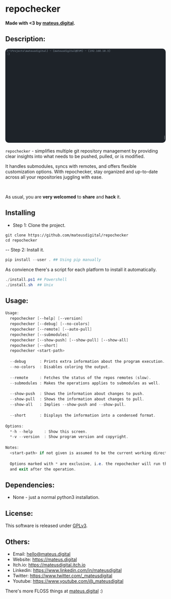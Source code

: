 # repochecker

**Made with <3 by [mateus.digital](https://mateus.digital).**

## Description:

<p align="center">
    <img style="border-radius: 10px;" src="./resources/readme_game.gif"/>
</p>

```repochecker``` - simplifies multiple git repository management by providing clear insights into what needs to be pushed, pulled, or is modified.  

It handles submodules, syncs with remotes, and offers flexible customization options. With repochecker, stay organized and up-to-date across all your repositories juggling with ease.

<br>

As usual, you are **very welcomed** to **share** and **hack** it.


## Installing

- Step 1: Clone the project.
```poweshell
git clone https://github.com/mateusdigital/repochecker
cd repochecker
```

-- Step 2: Install it.
```powershell
pip install --user . ## Using pip manually
```

As convience there's a script for each platform to install it automatically.
```powershell
./install.ps1 ## Powershell
./install.sh  ## Unix
```

## Usage:
```powershell
Usage:
  repochecker [--help] [--version]
  repochecker [--debug] [--no-colors]
  repochecker [--remote] [--auto-pull]
  repochecker [--submodules]
  repochecker [--show-push] [--show-pull] [--show-all]
  repochecker [--short]
  repochecker <start-path>

  --debug      : Prints extra information about the program execution.
  --no-colors  : Disables coloring the output.

  --remote     : Fetches the status of the repos remotes (slow).
  --submodules : Makes the operations applies to submodules as well.

  --show-push  : Shows the information about changes to push.
  --show-pull  : Shows the information about changes to pull.
  --show-all   : Implies --show-push and --show-pull.

  --short      : Displays the information into a condensed format.

Options:
  *-h --help     : Show this screen.
  *-v --version  : Show program version and copyright.

Notes:
  <start-path> if not given is assumed to be the current working directory.

  Options marked with * are exclusive, i.e. the repochecker will run that
  and exit after the operation.
```

## Dependencies:

- None - just a normal python3 installation.

## License:

This software is released under [GPLv3](https://www.gnu.org/licenses/gpl-3.0.en.html).


## Others:

- Email: hello@mateus.digital
- Website: https://mateus.digital
- Itch.io: https://mateusdigital.itch.io
- Linkedin: https://www.linkedin.com/in/mateusdigital
- Twitter: https://www.twitter.com/_mateusdigital
- Youtube: https://www.youtube.com/@_mateusdigital

There's more FLOSS things at [mateus.digital](https://mateus.digital) :)
